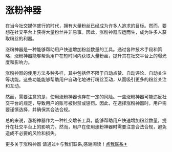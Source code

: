 # 涨粉神器

在当今社交媒体盛行的时代，拥有大量粉丝已经成为许多人追求的目标。然而，要想在社交平台上获得大量粉丝并非易事。因此，涨粉神器应运而生，成为许多人获取粉丝的利器。

涨粉神器是一种能够帮助用户快速增加粉丝数量的工具。通过各种技术手段和策略，涨粉神器能够帮助用户在短时间内获取大量粉丝，提升其在社交平台上的曝光度和影响力。

涨粉神器的使用方法多种多样，其中包括但不限于自动点赞、自动评论、自动关注等功能。这些功能能够帮助用户自动化地进行粉丝互动，从而吸引更多的粉丝关注和互动。

然而，需要注意的是，使用涨粉神器也存在一定的风险。一些涨粉神器可能违反社交平台的规定，导致用户的账号被封禁或惩罚。因此，在选择涨粉神器时，用户需要谨慎选择，并确保其合法合规。

总的来说，涨粉神器作为一种社交增长工具，能够帮助用户快速增加粉丝数量，提升在社交平台上的影响力。然而，用户在使用涨粉神器时需要注意合法合规，避免造成不必要的风险和损失。

更多关于涨粉神器 请通过✈与我们联系,感谢阅读！[点我联系✈](https://file.k02.cc)